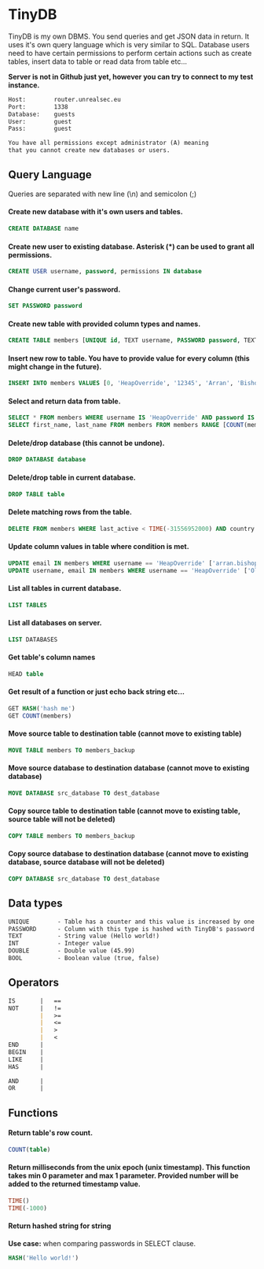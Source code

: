 # TinyDB
TinyDB is my own DBMS. You send queries and get JSON data in return. 
It uses it's own query language which is very similar to SQL. 
Database users need to have certain permissions to perform certain actions such as create tables, 
insert data to table or read data from table etc...

**Server is not in Github just yet, however you can try to connect to my test instance.**
```diff
Host:        router.unrealsec.eu
Port:        1338
Database:    guests
User:        guest
Pass:        guest

You have all permissions except administrator (A) meaning 
that you cannot create new databases or users.
```

## Query Language
Queries are separated with new line (\n) and semicolon (;)

#### Create new database with it's own users and tables.
```sql
CREATE DATABASE name
```
#### Create new user to existing database. Asterisk (\*) can be used to grant all permissions.
```sql
CREATE USER username, password, permissions IN database
```
#### Change current user's password.
```sql
SET PASSWORD password
```
#### Create new table with provided column types and names.
```sql
CREATE TABLE members [UNIQUE id, TEXT username, PASSWORD password, TEXT first_name, TEXT last_name, LONG member_since]
```
#### Insert new row to table. You have to provide value for every column (this might change in the future).
```sql
INSERT INTO members VALUES [0, 'HeapOverride', '12345', 'Arran', 'Bishop', 1587076575533]
```
#### Select and return data from table.
```sql
SELECT * FROM members WHERE username IS 'HeapOverride' AND password IS HASH('12345') LIMIT 1
SELECT first_name, last_name FROM members FROM members RANGE [COUNT(members, -25), COUNT(members)]
```
#### Delete/drop database (this cannot be undone).
```sql
DROP DATABASE database
```
#### Delete/drop table in current database.
```sql
DROP TABLE table
```
#### Delete matching rows from the table.
```sql
DELETE FROM members WHERE last_active < TIME(-31556952000) AND country NOT 'Finland'
```
#### Update column values in table where condition is met.
```sql
UPDATE email IN members WHERE username == 'HeapOverride' ['arran.bishop89@aol.com'] LIMIT 1
UPDATE username, email IN members WHERE username == 'HeapOverride' ['Old name is boring', 'arran.bishop89@aol.com'] LIMIT 1
```
#### List all tables in current database.
```sql
LIST TABLES
```
#### List all databases on server.
```sql
LIST DATABASES
```
#### Get table's column names
```sql
HEAD table
```
#### Get result of a function or just echo back string etc...
```sql
GET HASH('hash me')
GET COUNT(members)
```
#### Move source table to destination table (cannot move to existing table)
```sql
MOVE TABLE members TO members_backup
```
#### Move source database to destination database (cannot move to existing database)
```sql
MOVE DATABASE src_database TO dest_database
```
#### Copy source table to destination table (cannot move to existing table, source table will not be deleted)
```sql
COPY TABLE members TO members_backup
```
#### Copy source database to destination database (cannot move to existing database, source database will not be deleted)
```sql
COPY DATABASE src_database TO dest_database
```

## Data types
```md
UNIQUE        - Table has a counter and this value is increased by one every time data is inserted to table. Works like MySQL's AUTO INCREMENT)
PASSWORD      - Column with this type is hashed with TinyDB's password hashing algorithm (SHA-256[salt + password])
TEXT          - String value (Hello world!)
INT           - Integer value
DOUBLE        - Double value (45.99)
BOOL          - Boolean value (true, false)
```

## Operators
```md
IS       |   ==
NOT      |   !=
         |   >=
         |   <=
         |   >
         |   <
END      |   
BEGIN    |   
LIKE     |   
HAS      |   

AND      |   
OR       |
```

## Functions

#### Return table's row count.
```sql
COUNT(table)
```
#### Return milliseconds from the unix epoch (unix timestamp). This function takes min 0 parameter and max 1 parameter. Provided number will be added to the returned timestamp value.
```sql
TIME()
TIME(-1000)
```
#### Return hashed string for string
**Use case:** when comparing passwords in SELECT clause.
```sql
HASH('Hello world!')
```
